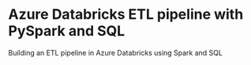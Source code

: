 # Azure Databricks ETL pipeline with PySpark and SQL
Building an ETL pipeline in Azure Databricks using Spark and SQL
